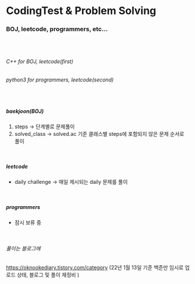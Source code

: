 # CodingTest & Problem Solving
### BOJ, leetcode, programmers, etc...
<br>
<br>

###### C++      for BOJ, leetcode(first)
###### python3  for programmers, leetcode(second)
<br>

##### baekjoon(BOJ)
1. steps -> 단계별로 문제풀이
2. solved_class -> solved.ac 기준 클래스별 steps에 포함되지 않은 문제 순서로 풀이
<br>

##### leetcode
+ daily challenge -> 매일 제시되는 daily 문제를 풀이
<br>

##### programmers
+ 잠시 보류 중
<br>

###### 풀이는 블로그에
https://oknookediary.tistory.com/category
(22년 1월 13일 기준 백준만 임시로 업로드 상태, 블로그 및 풀이 재정비 )
